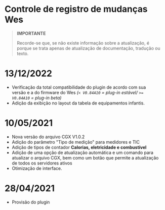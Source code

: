 # Controle de registro de mudanças Wes

>**IMPORTANTE**
>
>Recorde-se que, se não existe informação sobre a atualização, é porque se trata apenas de atualização de documentação, tradução ou texto.

# 13/12/2022

- Verificação da total compatibilidade do plugin de acordo com sua versão e a do firmware do Wes *(``< V0.84A10`` = plug-in estável/ ``>= V0.84A10`` = plug-in beta)*
- Adição da exibição no layout da tabela de equipamentos infantis.

# 10/05/2021

- Nova versão do arquivo CGX V1.0.2
- Adição do parâmetro "Tipo de medição" para medidores e TIC
- Adição de tipos de contador **Calorias, eletricidade e combustível**
- Adição de uma opção de atualização automática e um comando para atualizar o arquivo CGX, bem como um botão que permite a atualização de todos os servidores ativos
- Otimização de interface.

# 28/04/2021

- Provisão do plugin
